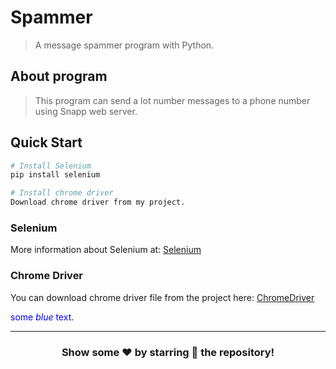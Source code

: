 # Spammer
> A message spammer program with Python.

## About program
> This program can send a lot number messages to a phone number using Snapp web server.

## Quick Start

``` bash
# Install Selenium
pip install selenium

# Install chrome driver
Download chrome driver from my project.
```
### Selenium
More information about Selenium at: [Selenium](https://www.selenium.dev/)

### Chrome Driver
You can download chrome driver file from the project here: [ChromeDriver](./chromedriver)

<span style="color:blue">some *blue* text</span>.

---

<div align="center">

### Show some ❤️ by starring 🌟 the repository!

</div>
